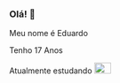 ### Olá! 👋

<p> Meu nome é Eduardo </p>
<p> Tenho 17 Anos </p>
<p> Atualmente estudando <img height='20' width='30' src='https://cdn.jsdelivr.net/gh/devicons/devicon/icons/python/python-original.svg'></p>
